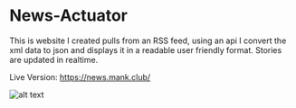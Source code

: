 # News-Actuator
This is website I created pulls from an RSS feed, using an api I convert the xml data to json and displays it in a readable user friendly format. Stories are updated in realtime.

Live Version: https://news.mank.club/

![alt text](https://pics.mank.club/2HzFQ.png)
